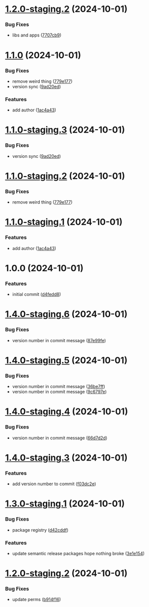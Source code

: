 # [1.2.0-staging.2](https://github.com/shanedaugherty/test-versioning/compare/v1.2.0-staging.1...v1.2.0-staging.2) (2024-10-01)


### Bug Fixes

* libs and apps ([7707cb9](https://github.com/shanedaugherty/test-versioning/commit/7707cb96d11cb89725c9fc1f20c18b2624fbe21d))

# [1.1.0](https://github.com/shanedaugherty/test-versioning/compare/v1.0.0...v1.1.0) (2024-10-01)


### Bug Fixes

* remove weird thing ([779e177](https://github.com/shanedaugherty/test-versioning/commit/779e1775a3bb391e2fb197bef2ae02f4f3ebf592))
* version sync ([9ad20ed](https://github.com/shanedaugherty/test-versioning/commit/9ad20ede8529bb4afe5cd4a2074665925d286349))


### Features

* add author ([1ac4a43](https://github.com/shanedaugherty/test-versioning/commit/1ac4a4330523b956aacac531099f7e531eb58077))

# [1.1.0-staging.3](https://github.com/shanedaugherty/test-versioning/compare/v1.1.0-staging.2...v1.1.0-staging.3) (2024-10-01)


### Bug Fixes

* version sync ([9ad20ed](https://github.com/shanedaugherty/test-versioning/commit/9ad20ede8529bb4afe5cd4a2074665925d286349))

# [1.1.0-staging.2](https://github.com/shanedaugherty/test-versioning/compare/v1.1.0-staging.1...v1.1.0-staging.2) (2024-10-01)


### Bug Fixes

* remove weird thing ([779e177](https://github.com/shanedaugherty/test-versioning/commit/779e1775a3bb391e2fb197bef2ae02f4f3ebf592))

# [1.1.0-staging.1](https://github.com/shanedaugherty/test-versioning/compare/v1.0.0...v1.1.0-staging.1) (2024-10-01)


### Features

* add author ([1ac4a43](https://github.com/shanedaugherty/test-versioning/commit/1ac4a4330523b956aacac531099f7e531eb58077))

# 1.0.0 (2024-10-01)


### Features

* initial commit ([d4fedd8](https://github.com/shanedaugherty/test-versioning/commit/d4fedd8ddfb81f2f33345464db9cbef256b78ee6))

# [1.4.0-staging.6](https://github.com/Ilant-Health/test-versioning/compare/v1.4.0-staging.5...v1.4.0-staging.6) (2024-10-01)


### Bug Fixes

* version number in commit message ([87e99fe](https://github.com/Ilant-Health/test-versioning/commit/87e99fe1093cf3b787bdfe47dbee2614ab7496fc))

# [1.4.0-staging.5](https://github.com/Ilant-Health/test-versioning/compare/v1.4.0-staging.4...v1.4.0-staging.5) (2024-10-01)


### Bug Fixes

* version number in commit message ([36be7ff](https://github.com/Ilant-Health/test-versioning/commit/36be7ffff2315c44c10cfd0cbabd284dc0632d08))
* version number in commit message ([9c6797e](https://github.com/Ilant-Health/test-versioning/commit/9c6797eea8492bb745f29b86d9c5560484a06e66))

# [1.4.0-staging.4](https://github.com/Ilant-Health/test-versioning/compare/v1.4.0-staging.3...v1.4.0-staging.4) (2024-10-01)


### Bug Fixes

* version number in commit message ([66d7d2d](https://github.com/Ilant-Health/test-versioning/commit/66d7d2d0f80d3ab533410ba1215caf9a548d1e1a))

# [1.4.0-staging.3](https://github.com/Ilant-Health/test-versioning/compare/v1.4.0-staging.2...v1.4.0-staging.3) (2024-10-01)


### Features

* add version number to commit ([f03dc2e](https://github.com/Ilant-Health/test-versioning/commit/f03dc2e1f21fe4e29b2336fe4737953c2cf0a6e7))

# [1.3.0-staging.1](https://github.com/Ilant-Health/test-versioning/compare/v1.2.0...v1.3.0-staging.1) (2024-10-01)


### Bug Fixes

* package registry ([d42cddf](https://github.com/Ilant-Health/test-versioning/commit/d42cddfdea8546f39cd39a573684f2053a4b0c43))


### Features

* update semantic release packages hope nothing broke ([3e1e154](https://github.com/Ilant-Health/test-versioning/commit/3e1e154152ef973352683e7b9969baf2915749aa))

# [1.2.0-staging.2](https://github.com/Ilant-Health/test-versioning/compare/v1.2.0-staging.1...v1.2.0-staging.2) (2024-10-01)


### Bug Fixes

* update perms ([b914f16](https://github.com/Ilant-Health/test-versioning/commit/b914f16f7f7f6cd20a1411249bf9c4948dbf480b))
